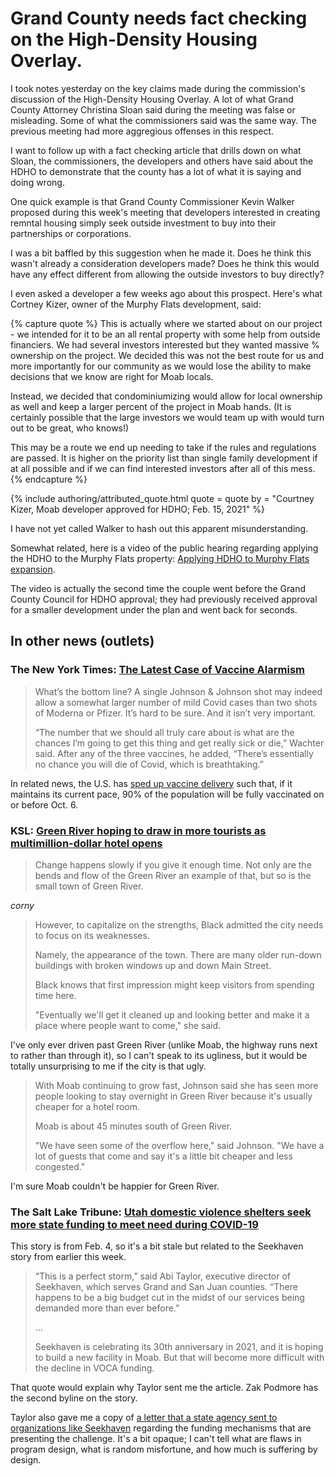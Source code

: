 # Grand County needs fact checking on the High-Density Housing Overlay.

I took notes yesterday on the key claims made during the commission's discussion of the High-Density Housing Overlay. A lot of what Grand County Attorney Christina Sloan said during the meeting was false or misleading. Some of what the commissioners said was the same way. The previous meeting had more aggregious offenses in this respect.

I want to follow up with a fact checking article that drills down on what Sloan, the commissioners, the developers and others have said about the HDHO to demonstrate that the county has a lot of what it is saying and doing wrong.

One quick example is that Grand County Commissioner Kevin Walker proposed during this week's meeting that developers interested in creating remntal housing simply seek outside investment to buy into their partnerships or corporations.

I was a bit baffled by this suggestion when he made it. Does he think this wasn't already a consideration developers made? Does he think this would have any effect different from allowing the outside investors to buy directly?

I even asked a developer a few weeks ago about this prospect. Here's what Cortney Kizer, owner of the Murphy Flats development, said:

{% capture quote %}
This is actually where we started about on our project - we intended for it to be an all rental property with some help from outside financiers. We had several investors interested but they wanted massive % ownership on the project. We decided this was not the best route for us and more importantly for our community as we would lose the ability to make decisions that we know are right for Moab locals.

Instead, we decided that condominiumizing would allow for local ownership as well and keep a larger percent of the project in Moab hands. (It is certainly possible that the large investors we would team up with would turn out to be great, who knows!)

This may be a route we end up needing to take if the rules and regulations are passed. It is higher on the priority list than single family development if at all possible and if we can find interested investors after all of this mess. 
{% endcapture %}

{% include authoring/attributed_quote.html
    quote = quote
    by =    "Courtney Kizer, Moab developer approved for HDHO; Feb. 15, 2021"
%}

I have not yet called Walker to hash out this apparent misunderstanding.

Somewhat related, here is a video of the public hearing regarding applying the HDHO to the Murphy Flats property: [Applying HDHO to Murphy Flats expansion](https://youtu.be/CqkoGFEcRHo?t=16500).

The video is actually the second time the couple went before the Grand County Council for HDHO approval; they had previously received approval for a smaller development under the plan and went back for seconds.

## In other news (outlets)

### The New York Times: [The Latest Case of Vaccine Alarmism](https://www.nytimes.com/2021/03/04/briefing/elaine-chao-cuomo-capitol.html)

> What’s the bottom line? A single Johnson & Johnson shot may indeed allow a somewhat larger number of mild Covid cases than two shots of Moderna or Pfizer. It’s hard to be sure. And it isn’t very important.
> 
> “The number that we should all truly care about is what are the chances I’m going to get this thing and get really sick or die,” Wachter said. After any of the three vaccines, he added, “There’s essentially no chance you will die of Covid, which is breathtaking.”

In related news, the U.S. has [sped up vaccine delivery](https://www.nytimes.com/interactive/2020/us/covid-19-vaccine-doses.html) such that, if it maintains its current pace, 90% of the population will be fully vaccinated on or before Oct. 6.

### KSL: [Green River hoping to draw in more tourists as multimillion-dollar hotel opens](https://www.ksl.com/article/50118311/green-river-hoping-to-draw-in-more-tourists-as-multimillion-dollar-hotel-opens)

> Change happens slowly if you give it enough time. Not only are the bends and flow of the Green River an example of that, but so is the small town of Green River.

*corny*

> However, to capitalize on the strengths, Black admitted the city needs to focus on its weaknesses.
> 
> Namely, the appearance of the town. There are many older run-down buildings with broken windows up and down Main Street.
> 
> Black knows that first impression might keep visitors from spending time here.
> 
> "Eventually we'll get it cleaned up and looking better and make it a place where people want to come," she said.

I've only ever driven past Green River (unlike Moab, the highway runs next to rather than through it), so I can't speak to its ugliness, but it would be totally unsurprising to me if the city is that ugly.

> With Moab continuing to grow fast, Johnson said she has seen more people looking to stay overnight in Green River because it's usually cheaper for a hotel room.
> 
> Moab is about 45 minutes south of Green River.
> 
> "We have seen some of the overflow here," said Johnson. "We have a lot of guests that come and say it's a little bit cheaper and less congested."

I'm sure Moab couldn't be happier for Green River.

### The Salt Lake Tribune: [Utah domestic violence shelters seek more state funding to meet need during COVID-19](https://www.sltrib.com/news/2021/02/03/utah-domestic-violence/)

This story is from Feb. 4, so it's a bit stale but related to the Seekhaven story from earlier this week.

> “This is a perfect storm,” said Abi Taylor, executive director of Seekhaven, which serves Grand and San Juan counties. “There happens to be a big budget cut in the midst of our services being demanded more than ever before.”
> 
> ...
> 
> Seekhaven is celebrating its 30th anniversary in 2021, and it is hoping to build a new facility in Moab. But that will become more difficult with the decline in VOCA funding.

That quote would explain why Taylor sent me the article. Zak Podmore has the second byline on the story.

Taylor also gave me a copy of [a letter that a state agency sent to organizations like Seekhaven](https://drive.google.com/file/d/1qtiXTn0oPVSB0EXLjlknV9uI9VrQyTls/view) regarding the funding mechanisms that are presenting the challenge. It's a bit opaque; I can't tell what are flaws in program design, what is random misfortune, and how much is suffering by design.

